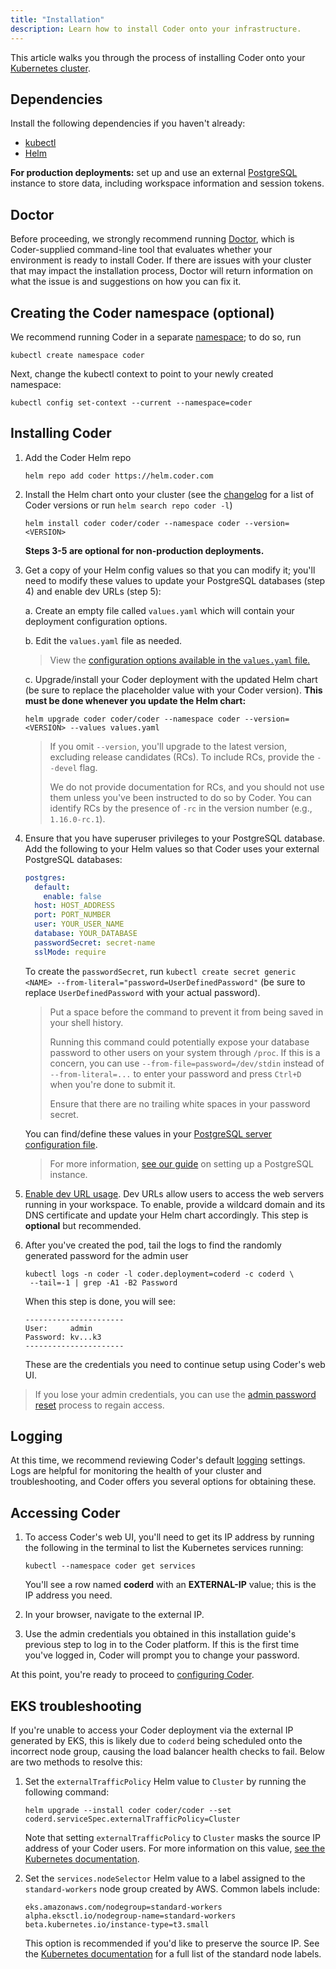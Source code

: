 ```yaml
---
title: "Installation"
description: Learn how to install Coder onto your infrastructure.
---
```


This article walks you through the process of installing Coder onto your
[Kubernetes cluster](kubernetes/index.md).

## Dependencies

Install the following dependencies if you haven't already:

- [kubectl](https://kubernetes.io/docs/tasks/tools/install-kubectl/)
- [Helm](https://helm.sh/docs/intro/install/)

**For production deployments:** set up and use an external
[PostgreSQL](https://www.postgresql.org/docs/12/admin.html) instance to store
data, including workspace information and session tokens.

## Doctor

Before proceeding, we strongly recommend running
[Doctor](https://github.com/coder/coder-doctor), which is Coder-supplied
command-line tool that evaluates whether your environment is ready to install
Coder. If there are issues with your cluster that may impact the installation
process, Doctor will return information on what the issue is and suggestions on
how you can fix it.

## Creating the Coder namespace (optional)

We recommend running Coder in a separate
[namespace](https://kubernetes.io/docs/concepts/overview/working-with-objects/namespaces/);
to do so, run

```console
kubectl create namespace coder
```

Next, change the kubectl context to point to your newly created namespace:

```console
kubectl config set-context --current --namespace=coder
```

## Installing Coder

1. Add the Coder Helm repo

   ```console
   helm repo add coder https://helm.coder.com
   ```

1. Install the Helm chart onto your cluster (see the
   [changelog](../changelog/index.md) for a list of Coder versions or run
   `helm search repo coder -l`)

   ```console
   helm install coder coder/coder --namespace coder --version=<VERSION>
   ```

   **Steps 3-5 are optional for non-production deployments.**

1. Get a copy of your Helm config values so that you can modify it; you'll need
   to modify these values to update your PostgreSQL databases (step 4) and
   enable dev URLs (step 5):

   a. Create an empty file called `values.yaml` which will contain your
   deployment configuration options.

   b. Edit the `values.yaml` file as needed.

   > View the
   > [configuration options available in the `values.yaml` file.](https://github.com/coder/enterprise-helm#values)

   c. Upgrade/install your Coder deployment with the updated Helm chart (be sure
   to replace the placeholder value with your Coder version). **This must be
   done whenever you update the Helm chart:**

   ```console
   helm upgrade coder coder/coder --namespace coder --version=<VERSION> --values values.yaml
   ```

   > If you omit `--version`, you'll upgrade to the latest version, excluding
   > release candidates (RCs). To include RCs, provide the `--devel` flag.
   >
   > We do not provide documentation for RCs, and you should not use them unless
   > you've been instructed to do so by Coder. You can identify RCs by the
   > presence of `-rc` in the version number (e.g., `1.16.0-rc.1`).

1. Ensure that you have superuser privileges to your PostgreSQL database. Add
   the following to your Helm values so that Coder uses your external PostgreSQL
   databases:

   ```yaml
   postgres:
     default:
       enable: false
     host: HOST_ADDRESS
     port: PORT_NUMBER
     user: YOUR_USER_NAME
     database: YOUR_DATABASE
     passwordSecret: secret-name
     sslMode: require
   ```

   To create the `passwordSecret`, run
   `kubectl create secret generic <NAME> --from-literal="password=UserDefinedPassword"`
   (be sure to replace `UserDefinedPassword` with your actual password).

   > Put a space before the command to prevent it from being saved in your shell
   > history.
   >
   > Running this command could potentially expose your database password to
   > other users on your system through `/proc`. If this is a concern, you can
   > use `--from-file=password=/dev/stdin` instead of `--from-literal=...` to
   > enter your password and press `Ctrl+D` when you're done to submit it.
   >
   > Ensure that there are no trailing white spaces in your password secret.

   You can find/define these values in your
   [PostgreSQL server configuration file](https://www.postgresql.org/docs/current/config-setting.html).

   > For more information, [see our guide](../guides/deployments/postgres.md) on
   > setting up a PostgreSQL instance.

1. [Enable dev URL usage](../admin/devurls.md). Dev URLs allow users to access
   the web servers running in your workspace. To enable, provide a wildcard
   domain and its DNS certificate and update your Helm chart accordingly. This
   step is **optional** but recommended.

1. After you've created the pod, tail the logs to find the randomly generated
   password for the admin user

   ```console
   kubectl logs -n coder -l coder.deployment=coderd -c coderd \
    --tail=-1 | grep -A1 -B2 Password
   ```

   When this step is done, you will see:

   ```text
   ----------------------
   User:     admin
   Password: kv...k3
   ----------------------
   ```

   These are the credentials you need to continue setup using Coder's web UI.

> If you lose your admin credentials, you can use the
> [admin password reset](../admin/access-control/users/password-reset.md#resetting-the-site-admin-password)
> process to regain access.

## Logging

At this time, we recommend reviewing Coder's default
[logging](../guides/admin/logging.md) settings. Logs are helpful for monitoring
the health of your cluster and troubleshooting, and Coder offers you several
options for obtaining these.

## Accessing Coder

1. To access Coder's web UI, you'll need to get its IP address by running the
   following in the terminal to list the Kubernetes services running:

   ```console
   kubectl --namespace coder get services
   ```

   You'll see a row named **coderd** with an **EXTERNAL-IP** value; this is the
   IP address you need.

1. In your browser, navigate to the external IP.

1. Use the admin credentials you obtained in this installation guide's previous
   step to log in to the Coder platform. If this is the first time you've logged
   in, Coder will prompt you to change your password.

At this point, you're ready to proceed to [configuring Coder](configuration.md).

## EKS troubleshooting

If you're unable to access your Coder deployment via the external IP generated
by EKS, this is likely due to `coderd` being scheduled onto the incorrect node
group, causing the load balancer health checks to fail. Below are two methods to
resolve this:

1. Set the `externalTrafficPolicy` Helm value to `Cluster` by running the
   following command:

   ```console
   helm upgrade --install coder coder/coder --set coderd.serviceSpec.externalTrafficPolicy=Cluster
   ```

   Note that setting `externalTrafficPolicy` to `Cluster` masks the source IP
   address of your Coder users. For more information on this value,
   [see the Kubernetes documentation](https://kubernetes.io/docs/tasks/access-application-cluster/create-external-load-balancer/#preserving-the-client-source-ip).

1. Set the `services.nodeSelector` Helm value to a label assigned to the
   `standard-workers` node group created by AWS. Common labels include:

   ```console
   eks.amazonaws.com/nodegroup=standard-workers
   alpha.eksctl.io/nodegroup-name=standard-workers
   beta.kubernetes.io/instance-type=t3.small
   ```

   This option is recommended if you'd like to preserve the source IP. See the
   [Kubernetes documentation](https://kubernetes.io/docs/reference/labels-annotations-taints/)
   for a full list of the standard node labels.
